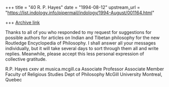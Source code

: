 +++
title = "40 R. P. Hayes"
date = "1994-08-12"
upstream_url = "https://list.indology.info/pipermail/indology/1994-August/001164.html"

+++
[Archive link](https://list.indology.info/pipermail/indology/1994-August/001164.html)

Thanks to all of you who responded to my request for suggestions
for possible authors for articles on Indian and Tibetan philosophy
for the new Routledge Encyclopedia of Philosophy. I shall answer
all your messages individually, but it will take several days to
sort through them all and write replies. Meanwhile, please accept
this less personal expression of collective gratitude.

R.P. Hayes                                    cxev at musica.mcgill.ca
Associate Professor                                Associate Member
Faculty of Religious Studies                     Dept of Philosophy
             McGill University  Montreal, Quebec





